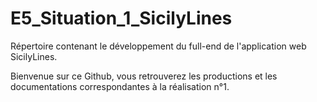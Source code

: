 # E5_Situation_1_SicilyLines
Répertoire contenant le développement du full-end de l'application web SicilyLines.

Bienvenue sur ce Github, vous retrouverez les productions et les documentations correspondantes à la réalisation n°1.
